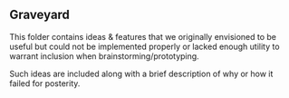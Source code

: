 ## Graveyard

This folder contains ideas & features that we originally envisioned to be useful but could not be implemented properly or
lacked enough utility to warrant inclusion when brainstorming/prototyping. 

Such ideas are included along with a brief description of why or how it failed for posterity.